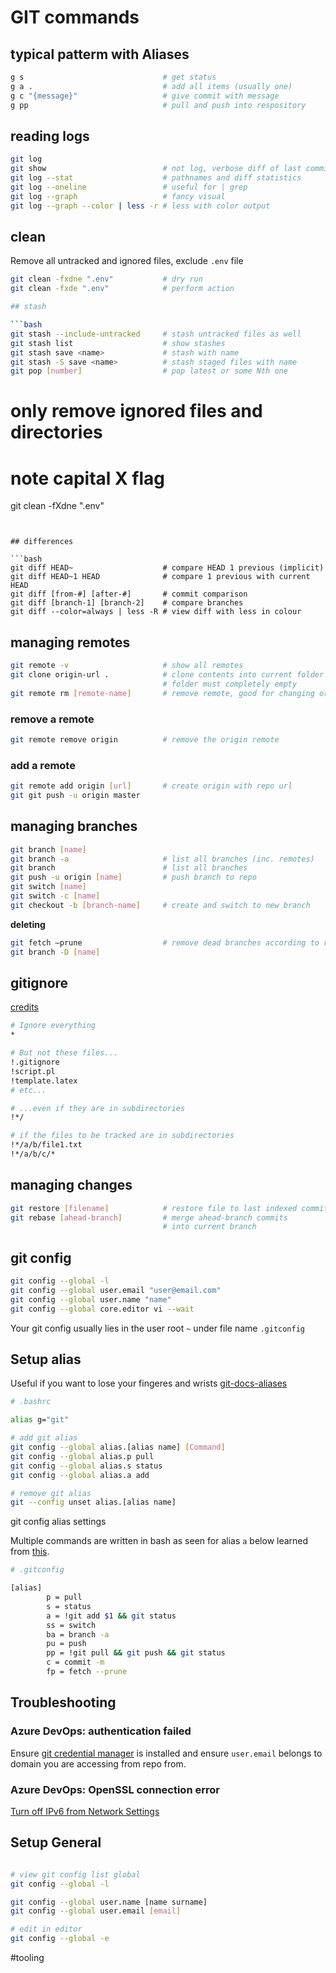 # GIT commands

## typical patterm with Aliases

```bash
g s                               # get status
g a .                             # add all items (usually one)
g c "{message}"                   # give commit with message
g pp                              # pull and push into respository
```

## reading logs
```bash
git log
git show                          # not log, verbose diff of last commit
git log --stat                    # pathnames and diff statistics
git log --oneline                 # useful for | grep
git log --graph                   # fancy visual
git log --graph --color | less -r # less with color output
```

## clean
Remove all untracked and ignored files, exclude `.env` file
```bash
git clean -fxdne ".env"           # dry run
git clean -fxde ".env"            # perform action

## stash

```bash
git stash --include-untracked     # stash untracked files as well
git stash list                    # show stashes
git stash save <name>             # stash with name
git stash -S save <name>          # stash staged files with name
git pop [number]                  # pop latest or some Nth one
```
# only remove ignored files and directories
# note capital X flag
git clean -fXdne ".env"
```


## differences

```bash
git diff HEAD~                    # compare HEAD 1 previous (implicit)
git diff HEAD~1 HEAD              # compare 1 previous with current HEAD
git diff [from-#] [after-#]       # commit comparison
git diff [branch-1] [branch-2]    # compare branches
git diff --color=always | less -R # view diff with less in colour
```

## managing remotes

```bash
git remote -v                     # show all remotes
git clone origin-url .            # clone contents into current folder
                                  # folder must completely empty
git remote rm [remote-name]       # remove remote, good for changing origin
```

### remove a remote
```bash
git remote remove origin          # remove the origin remote
```

### add a remote
```bash
git remote add origin [url]       # create origin with repo url
git git push -u origin master
```

## managing branches

```bash
git branch [name]
git branch -a                     # list all branches (inc. remotes)
git branch                        # list all branches
git push -u origin [name]         # push branch to repo
git switch [name]
git switch -c [name]
git checkout -b [branch-name]     # create and switch to new branch
```

__deleting__
```bash
git fetch —prune                  # remove dead branches according to remote
git branch -D [name]
```

## gitignore

[credits](https://stackoverflow.com/questions/987142/make-gitignore-ignore-everything-except-a-few-files)
```bash
# Ignore everything
*

# But not these files...
!.gitignore
!script.pl
!template.latex
# etc...

# ...even if they are in subdirectories
!*/

# if the files to be tracked are in subdirectories
!*/a/b/file1.txt
!*/a/b/c/*
```
## managing changes

```bash
git restore [filename]            # restore file to last indexed commit
git rebase [ahead-branch]         # merge ahead-branch commits
                                  # into current branch
```

## git config

```bash
git config --global -l
git config --global user.email "user@email.com"
git config --global user.name "name"
git config --global core.editor vi --wait
```

Your git config usually lies in the user root `~` under file name `.gitconfig` 


## Setup alias

Useful if you want to lose your fingeres and wrists
[git-docs-aliases](https://git-scm.com/book/en/v2/Git-Basics-Git-Aliases)

```bash
# .bashrc

alias g="git"

# add git alias
git config --global alias.[alias name] [Command]
git config --global alias.p pull
git config --global alias.s status
git config --global alias.a add

# remove git alias
git --config unset alias.[alias name]
```

git config alias settings

Multiple commands are written in bash as seen for alias `a` below learned from [this](https://stackoverflow.com/questions/7534184/git-alias-multiple-commands-and-parameters).

```bash
# .gitconfig

[alias]
        p = pull
        s = status
        a = !git add $1 && git status
        ss = switch
        ba = branch -a
        pu = push
        pp = !git pull && git push && git status
        c = commit -m
        fp = fetch --prune
 ```

## Troubleshooting

### Azure DevOps: authentication failed
Ensure [git credential manager](https://docs.microsoft.com/en-us/azure/devops/user-guide/code-with-git?view=azure-devops) is installed and ensure `user.email` belongs to domain you are accessing from repo from.

### Azure DevOps: OpenSSL connection error
[Turn off IPv6 from Network Settings](https://stackoverflow.com/questions/67230241/fatal-unable-to-access-https-dev-azure-com-xxx-openssl-ssl-connect-connec)

## Setup General

```bash

# view git config list global
git config --global -l

git config --global user.name [name surname]
git config --global user.email [email]

# edit in editor
git config --global -e
```

#tooling

